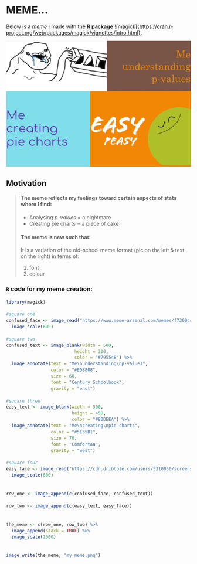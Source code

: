 # MEME...
Below is a *meme* I made with the **R package** ![magick]{https://cran.r-project.org/web/packages/magick/vignettes/intro.html}.

![](my_meme.png)

## Motivation
> #### The meme reflects my feelings toward certain aspects of stats where I find:
>
> - Analysing *p-values* = a nightmare 
> - Creating pie charts = a piece of cake  
> 
> #### The meme is **new** such that:
> It is a variation of the old-school meme format (pic on the left & text on the right) in terms of:
>   1. font 
>   2. colour

### `R` code for my meme creation:
```r
library(magick)

#square one
confused_face <- image_read("https://www.meme-arsenal.com/memes/f7300ccad0575bc19d9c8ee76acd5e82.jpg") %>% 
  image_scale(600)

#square two
confused_text <- image_blank(width = 500,
                          height = 300,
                          color = "#795548") %>%
  image_annotate(text = "Me\nunderstanding\np-values",
                 color = "#ED8808",
                 size = 60,
                 font = "Century Schoolbook",
                 gravity = "east")

#square three
easy_text <- image_blank(width = 500,
                         height = 450,
                         color = "#80DEEA") %>%
  image_annotate(text = "Me\ncreating\npie charts",
                 color = "#5E35B1",
                 size = 70,
                 font = "Comfortaa",
                 gravity = "west")

#square four
easy_face <- image_read("https://cdn.dribbble.com/users/5310050/screenshots/12667763/media/6fe82de7f8a16fbe3e3e7032f272307b.png") %>%
  image_scale(600)


row_one <- image_append(c(confused_face, confused_text))

row_two <- image_append(c(easy_text, easy_face))


the_meme <- c(row_one, row_two) %>%
  image_append(stack = TRUE) %>%
  image_scale(2000)


image_write(the_meme, "my_meme.png")
```
